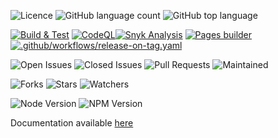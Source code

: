 
![Licence](https://img.shields.io/github/license/TiagoVenceslau/typed-object-accumulator.svg?style=plastic)
![GitHub language count](https://img.shields.io/github/languages/count/TiagoVenceslau/typed-object-accumulator?style=plastic)
![GitHub top language](https://img.shields.io/github/languages/top/TiagoVenceslau/typed-object-accumulator?style=plastic)

[![Build & Test](https://github.com/TiagoVenceslau/typed-object-accumulator/actions/workflows/nodejs-build-prod.yaml/badge.svg)](https://github.com/TiagoVenceslau/typed-object-accumulator/actions/workflows/nodejs-build-prod.yaml)
[![CodeQL](https://github.com/TiagoVenceslau/typed-object-accumulator/actions/workflows/codeql-analysis.yml/badge.svg)](https://github.com/TiagoVenceslau/typed-object-accumulator/actions/workflows/codeql-analysis.yml)[![Snyk Analysis](https://github.com/TiagoVenceslau/typed-object-accumulator/actions/workflows/snyk-analysis.yaml/badge.svg)](https://github.com/TiagoVenceslau/typed-object-accumulator/actions/workflows/snyk-analysis.yaml)
[![Pages builder](https://github.com/TiagoVenceslau/typed-object-accumulator/actions/workflows/pages.yaml/badge.svg)](https://github.com/TiagoVenceslau/typed-object-accumulator/actions/workflows/pages.yaml)
[![.github/workflows/release-on-tag.yaml](https://github.com/TiagoVenceslau/typed-object-accumulator/actions/workflows/release-on-tag.yaml/badge.svg?event=release)](https://github.com/TiagoVenceslau/typed-object-accumulator/actions/workflows/release-on-tag.yaml)

![Open Issues](https://img.shields.io/github/issues/TiagoVenceslau/typed-object-accumulator.svg)
![Closed Issues](https://img.shields.io/github/issues-closed/TiagoVenceslau/typed-object-accumulator.svg)
![Pull Requests](https://img.shields.io/github/issues-pr-closed/TiagoVenceslau/typed-object-accumulator.svg)
![Maintained](https://img.shields.io/badge/Maintained%3F-yes-green.svg)

![Forks](https://img.shields.io/github/forks/TiagoVenceslau/typed-object-accumulator.svg)
![Stars](https://img.shields.io/github/stars/TiagoVenceslau/typed-object-accumulator.svg)
![Watchers](https://img.shields.io/github/watchers/TiagoVenceslau/typed-object-accumulator.svg)

![Node Version](https://img.shields.io/badge/dynamic/json.svg?url=https%3A%2F%2Fraw.githubusercontent.com%2Fbadges%2Fshields%2Fmaster%2Fpackage.json&label=Node&query=$.engines.node&colorB=blue)
![NPM Version](https://img.shields.io/badge/dynamic/json.svg?url=https%3A%2F%2Fraw.githubusercontent.com%2Fbadges%2Fshields%2Fmaster%2Fpackage.json&label=NPM&query=$.engines.npm&colorB=purple)

Documentation available [here](https://TiagoVenceslau.github.io/typed-object-accumulator/)